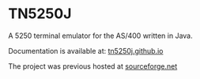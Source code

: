 # TN5250J
A 5250 terminal emulator for the AS/400 written in Java.

Documentation is available at: [tn5250j.github.io](https://tn5250j.github.io/)

The project was previous hosted at [sourceforge.net](https://sourceforge.net/projects/tn5250j/)
